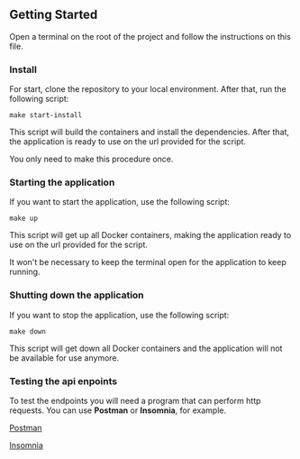 ## Getting Started

Open a terminal on the root of the project and follow the instructions on this file.

### Install

For start, clone the repository to your local environment. After that, run the following script:

`make start-install`

This script will build the containers and install the dependencies. After that, the application is ready to use on the url provided for the script.

You only need to make this procedure once.

### Starting the application

If you want to start the application, use the following script:

`make up`

This script will get up all Docker containers, making the application ready to use on the url provided for the script.

It won't be necessary to keep the terminal open for the application to keep running.

### Shutting down the application

If you want to stop the application, use the following script:

`make down`

This script will get down all Docker containers and the application will not be available for use anymore.

### Testing the api enpoints

To test the endpoints you will need a program that can perform http requests. You can use **Postman** or **Insomnia**, for example.

[Postman](https://www.postman.com/downloads/)

[Insomnia](https://insomnia.rest/download)
